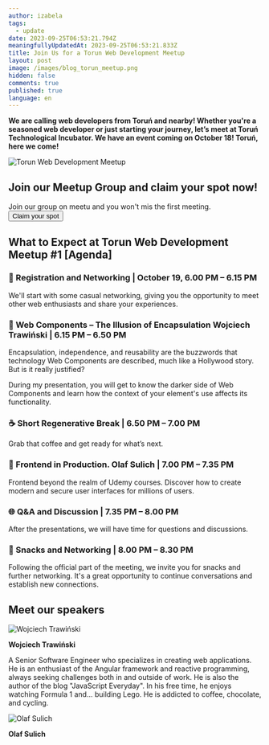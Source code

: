 ```yaml
---
author: izabela
tags:
  - update
date: 2023-09-25T06:53:21.794Z
meaningfullyUpdatedAt: 2023-09-25T06:53:21.833Z
title: Join Us for a Torun Web Development Meetup
layout: post
image: /images/blog_torun_meetup.png
hidden: false
comments: true
published: true
language: en
---
```

**We are calling web developers from Toruń and nearby! Whether you're a seasoned web developer or just starting your journey, let’s meet at Toruń Technological Incubator. We have an event coming on October 18! Toruń, here we come!**

<div class="image"><img src="/images/blog_torun_meetup.png" alt="Torun Web Development Meetup" title="Torun Web Development Meetup"  /> </div>

<div class='block-button'><h2>Join our Meetup Group and claim your spot now!</h2><div>Join our group on meetu and you won't mis the first meeting.</div><a href="https://www.meetup.com/toru%C5%84-web-development/events/295971160/"><button>Claim your spot</button></a></div>

## What to Expect at Torun Web Development Meetup #1 \[Agenda]

### 📌 Registration and Networking | October 19, 6.00 PM – 6.15 PM

We'll start with some casual networking, giving you the opportunity to meet other web enthusiasts and share your experiences.

### 🚀 Web Components – The Illusion of Encapsulation Wojciech Trawiński | 6.15 PM – 6.50 PM

Encapsulation, independence, and reusability are the buzzwords that technology Web Components are described, much like a Hollywood story. But is it really justified?

During my presentation, you will get to know the darker side of Web Components and learn how the context of your element's use affects its functionality.

### ☕️ Short Regenerative Break | 6.50 PM – 7.00 PM

Grab that coffee and get ready for what’s next.

### 🚀 Frontend in Production. Olaf Sulich | 7.00 PM – 7.35 PM

Frontend beyond the realm of Udemy courses. Discover how to create modern and secure user interfaces for millions of users.

### 🌐 Q&A and Discussion | 7.35 PM – 8.00 PM

After the presentations, we will have time for questions and discussions.

### 🍕 Snacks and Networking | 8.00 PM – 8.30 PM

Following the official part of the meeting, we invite you for snacks and further networking. It's a great opportunity to continue conversations and establish new connections.

## Meet our speakers

<div class="image"><img src="/images/torun_speaker_wojciech.png" alt="Wojciech Trawiński" title="Wojciech Trawiński"  /> </div>

**Wojciech Trawiński**

A Senior Software Engineer who specializes in creating web applications. He is an enthusiast of the Angular framework and reactive programming, always seeking challenges both in and outside of work. He is also the author of the blog "JavaScript Everyday". In his free time, he enjoys watching Formula 1 and... building Lego. He is addicted to coffee, chocolate, and cycling.

<div class="image"><img src="/images/torun_speaker_olaf.png" alt="Olaf Sulich" title="Olaf Sulich"  /> </div>

**Olaf Sulich**